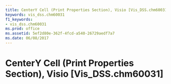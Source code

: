 ```yaml
---
title: CenterY Cell (Print Properties Section), Visio [Vis_DSS.chm60031]
keywords: vis_dss.chm60031
f1_keywords:
- vis_dss.chm60031
ms.prod: office
ms.assetid: 5ef2d80e-362f-4fcd-a540-26729aedf7a7
ms.date: 06/08/2017
---
```



# CenterY Cell (Print Properties Section), Visio [Vis_DSS.chm60031]

